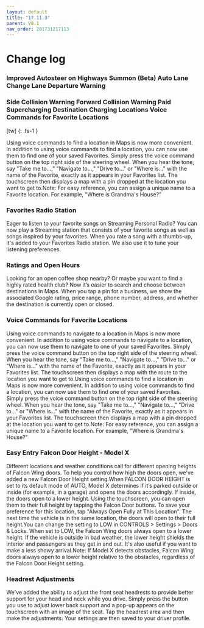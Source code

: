 ```yaml
---
layout: default
title: "17.11.3"
parent: V8.1
nav_order: 201731217113
---
```


# Change log

### Improved Autosteer on Highways Summon (Beta) Auto Lane Change Lane Departure Warning 



### Side Collision Warning Forward Collision Warning Paid Supercharging Destination Charging Locations Voice Commands for Favorite Locations 
[tw]
{: .fs-1 }

Using voice commands to find a location in Maps is now more convenient. In addition to using voice commands to find a location, you can now use them to find one of your saved Favorites. Simply press the voice command button on the top right side of the steering wheel. When you hear the tone, say "Take me to...," "Navigate to...," "Drive to..." or "Where is..." with the name of the Favorite, exactly as it appears in your Favorites list. The touchscreen then displays a map with a pin dropped at the location you want to get to.Note: For easy reference, you can assign a unique name to a Favorite location. For example, "Where is Grandma's House?"

### Favorites Radio Station 

Eager to listen to your favorite songs on Streaming Personal Radio? You can now play a Streaming station that consists of your favorite songs as well as songs inspired by your favorites. When you rate a song with a thumbs-up, it's added to your Favorites Radio station. We also use it to tune your listening preferences.

### Ratings and Open Hours 

Looking for an open coffee shop nearby? Or maybe you want to find a highly rated health club? Now it’s easier to search and choose between destinations in Maps. When you tap a pin for a business, we show the associated Google rating, price range, phone number, address, and whether the destination is currently open or closed.

### Voice Commands for Favorite Locations 

Using voice commands to navigate to a location in Maps is now more convenient. In addition to using voice commands to navigate to a location, you can now use them to navigate to one of your saved Favorites. Simply press the voice command button on the top right side of the steering wheel. When you hear the tone, say "Take me to...," "Navigate to...," "Drive to..." or "Where is..." with the name of the Favorite, exactly as it appears in your Favorites list. The touchscreen then displays a map with the route to the location you want to get to.Using voice commands to find a location in Maps is now more convenient. In addition to using voice commands to find a location, you can now use them to find one of your saved Favorites. Simply press the voice command button on the top right side of the steering wheel. When you hear the tone, say "Take me to...," "Navigate to...," "Drive to..." or "Where is..." with the name of the Favorite, exactly as it appears in your Favorites list. The touchscreen then displays a map with a pin dropped at the location you want to get to.Note: For easy reference, you can assign a unique name to a Favorite location. For example, "Where is Grandma's House?"

### Easy Entry Falcon Door Height  - Model X

Different locations and weather conditions call for different opening heights of Falcon Wing doors. To help you control how high the doors open, we've added a new Falcon Door Height setting.When FALCON DOOR HEIGHT is set to its default mode of AUTO, Model X determines if it’s parked outside or inside (for example, in a garage) and opens the doors accordingly. If inside, the doors open to a lower height. Using the touchscreen, you can open them to their full height by tapping the Falcon Door buttons. To save your preference for this location, tap "Always Open Fully at This Location". The next time the vehicle is in the same location, the doors will open to their full height.You can change the setting to LOW in CONTROLS > Settings > Doors & Locks. When set to LOW, the Falcon Wing doors always open to a lower height. If the vehicle is outside in bad weather, the lower height shields the interior and passengers as they get in and out. It's also useful if you want to make a less showy arrival.Note: If Model X detects obstacles, Falcon Wing doors always open to a lower height relative to the obstacles, regardless of the Falcon Door Height setting.

### Headrest Adjustments 

We've added the ability to adjust the front seat headrests to provide better support for your head and neck while you drive. Simply press the button you use to adjust lower back support and a pop-up appears on the touchscreen with an image of the seat. Tap the headrest area and then make the adjustments. Your settings are then saved to your driver profile.